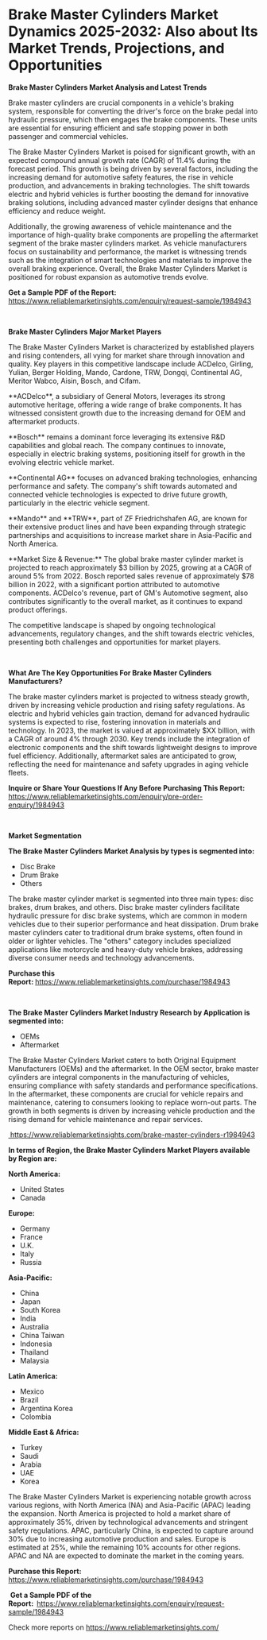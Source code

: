 <p><h1>Brake Master Cylinders Market Dynamics 2025-2032: Also about Its Market Trends, Projections, and Opportunities</h1></p><p><strong>Brake Master Cylinders Market Analysis and Latest Trends</strong></p>
<p><p>Brake master cylinders are crucial components in a vehicle's braking system, responsible for converting the driver's force on the brake pedal into hydraulic pressure, which then engages the brake components. These units are essential for ensuring efficient and safe stopping power in both passenger and commercial vehicles.</p><p>The Brake Master Cylinders Market is poised for significant growth, with an expected compound annual growth rate (CAGR) of 11.4% during the forecast period. This growth is being driven by several factors, including the increasing demand for automotive safety features, the rise in vehicle production, and advancements in braking technologies. The shift towards electric and hybrid vehicles is further boosting the demand for innovative braking solutions, including advanced master cylinder designs that enhance efficiency and reduce weight.</p><p>Additionally, the growing awareness of vehicle maintenance and the importance of high-quality brake components are propelling the aftermarket segment of the brake master cylinders market. As vehicle manufacturers focus on sustainability and performance, the market is witnessing trends such as the integration of smart technologies and materials to improve the overall braking experience. Overall, the Brake Master Cylinders Market is positioned for robust expansion as automotive trends evolve.</p></p>
<p><strong>Get a Sample PDF of the Report:&nbsp;</strong> <a href="https://www.reliablemarketinsights.com/enquiry/request-sample/1984943?utm_campaign=2244&utm_medium=2&utm_source=Github&utm_content=ia&utm_term=30032025&utm_id=brake-master-cylinders">https://www.reliablemarketinsights.com/enquiry/request-sample/1984943</a></p>
<p>&nbsp;</p>
<p><strong>Brake Master Cylinders Major Market Players</strong></p>
<p><p>The Brake Master Cylinders Market is characterized by established players and rising contenders, all vying for market share through innovation and quality. Key players in this competitive landscape include ACDelco, Girling, Yulian, Berger Holding, Mando, Cardone, TRW, Dongqi, Continental AG, Meritor Wabco, Aisin, Bosch, and Cifam.</p><p>**ACDelco**, a subsidiary of General Motors, leverages its strong automotive heritage, offering a wide range of brake components. It has witnessed consistent growth due to the increasing demand for OEM and aftermarket products. </p><p>**Bosch** remains a dominant force leveraging its extensive R&D capabilities and global reach. The company continues to innovate, especially in electric braking systems, positioning itself for growth in the evolving electric vehicle market.</p><p>**Continental AG** focuses on advanced braking technologies, enhancing performance and safety. The company's shift towards automated and connected vehicle technologies is expected to drive future growth, particularly in the electric vehicle segment.</p><p>**Mando** and **TRW**, part of ZF Friedrichshafen AG, are known for their extensive product lines and have been expanding through strategic partnerships and acquisitions to increase market share in Asia-Pacific and North America.</p><p>**Market Size & Revenue:** The global brake master cylinder market is projected to reach approximately $3 billion by 2025, growing at a CAGR of around 5% from 2022. Bosch reported sales revenue of approximately $78 billion in 2022, with a significant portion attributed to automotive components. ACDelco's revenue, part of GM's Automotive segment, also contributes significantly to the overall market, as it continues to expand product offerings.</p><p>The competitive landscape is shaped by ongoing technological advancements, regulatory changes, and the shift towards electric vehicles, presenting both challenges and opportunities for market players.</p></p>
<p>&nbsp;</p>
<p><strong>What Are The Key Opportunities For Brake Master Cylinders Manufacturers?</strong></p>
<p><p>The brake master cylinders market is projected to witness steady growth, driven by increasing vehicle production and rising safety regulations. As electric and hybrid vehicles gain traction, demand for advanced hydraulic systems is expected to rise, fostering innovation in materials and technology. In 2023, the market is valued at approximately $XX billion, with a CAGR of around 4% through 2030. Key trends include the integration of electronic components and the shift towards lightweight designs to improve fuel efficiency. Additionally, aftermarket sales are anticipated to grow, reflecting the need for maintenance and safety upgrades in aging vehicle fleets.</p></p>
<p><strong>Inquire or Share Your Questions If Any Before Purchasing This Report:</strong> <a href="https://www.reliablemarketinsights.com/enquiry/pre-order-enquiry/1984943?utm_campaign=2244&utm_medium=2&utm_source=Github&utm_content=ia&utm_term=30032025&utm_id=brake-master-cylinders">https://www.reliablemarketinsights.com/enquiry/pre-order-enquiry/1984943</a></p>
<p>&nbsp;</p>
<p><strong>Market Segmentation</strong></p>
<p><strong>The Brake Master Cylinders Market Analysis by types is segmented into:</strong></p>
<p><ul><li>Disc Brake</li><li>Drum Brake</li><li>Others</li></ul></p>
<p><p>The brake master cylinder market is segmented into three main types: disc brakes, drum brakes, and others. Disc brake master cylinders facilitate hydraulic pressure for disc brake systems, which are common in modern vehicles due to their superior performance and heat dissipation. Drum brake master cylinders cater to traditional drum brake systems, often found in older or lighter vehicles. The "others" category includes specialized applications like motorcycle and heavy-duty vehicle brakes, addressing diverse consumer needs and technology advancements.</p></p>
<p><strong>Purchase this Report:&nbsp;</strong><a href="https://www.reliablemarketinsights.com/purchase/1984943?utm_campaign=2244&utm_medium=2&utm_source=Github&utm_content=ia&utm_term=30032025&utm_id=brake-master-cylinders">https://www.reliablemarketinsights.com/purchase/1984943</a></p>
<p>&nbsp;</p>
<p><strong>The Brake Master Cylinders Market Industry Research by Application is segmented into:</strong></p>
<p><ul><li>OEMs</li><li>Aftermarket</li></ul></p>
<p><p>The Brake Master Cylinders Market caters to both Original Equipment Manufacturers (OEMs) and the aftermarket. In the OEM sector, brake master cylinders are integral components in the manufacturing of vehicles, ensuring compliance with safety standards and performance specifications. In the aftermarket, these components are crucial for vehicle repairs and maintenance, catering to consumers looking to replace worn-out parts. The growth in both segments is driven by increasing vehicle production and the rising demand for vehicle maintenance and repair services.</p></p>
<p><a href="https://www.reliablemarketinsights.com/brake-master-cylinders-r1984943?utm_campaign=2244&utm_medium=2&utm_source=Github&utm_content=ia&utm_term=30032025&utm_id=brake-master-cylinders">&nbsp;https://www.reliablemarketinsights.com/brake-master-cylinders-r1984943</a></p>
<p><strong>In terms of Region, the Brake Master Cylinders Market Players available by Region are:</strong></p>
<p>
    <p> <strong> North America: </strong>
        <ul>
            <li>United States</li>
            <li>Canada</li>
        </ul>
        </p> 
    <p> <strong> Europe: </strong>
        <ul>
            <li>Germany</li>
            <li>France</li>
            <li>U.K.</li>
            <li>Italy</li>
            <li>Russia</li>
        </ul>
        </p> 
    <p> <strong> Asia-Pacific: </strong>
        <ul>
            <li>China</li>
            <li>Japan</li>
            <li>South Korea</li>
            <li>India</li>
            <li>Australia</li>
            <li>China Taiwan</li>
            <li>Indonesia</li>
            <li>Thailand</li>
            <li>Malaysia</li>
        </ul>
        </p> 
    <p> <strong> Latin America: </strong>
        <ul>
            <li>Mexico</li>
            <li>Brazil</li>
            <li>Argentina Korea</li>
            <li>Colombia</li>
        </ul>
        </p> 
    <p> <strong> Middle East & Africa: </strong>
        <ul>
            <li>Turkey</li>
            <li>Saudi</li>
            <li>Arabia</li>
            <li>UAE</li>
            <li>Korea</li>
        </ul>
    </p>
    </p>
<p><p>The Brake Master Cylinders Market is experiencing notable growth across various regions, with North America (NA) and Asia-Pacific (APAC) leading the expansion. North America is projected to hold a market share of approximately 35%, driven by technological advancements and stringent safety regulations. APAC, particularly China, is expected to capture around 30% due to increasing automotive production and sales. Europe is estimated at 25%, while the remaining 10% accounts for other regions. APAC and NA are expected to dominate the market in the coming years.</p></p>
<p><strong>Purchase this Report: </strong><a href="https://www.reliablemarketinsights.com/purchase/1984943?utm_campaign=2244&utm_medium=2&utm_source=Github&utm_content=ia&utm_term=30032025&utm_id=brake-master-cylinders">https://www.reliablemarketinsights.com/purchase/1984943</a></p>
<p>&nbsp;<strong>Get a Sample PDF of the Report:&nbsp;&nbsp;</strong><a href="https://www.reliablemarketinsights.com/enquiry/request-sample/1984943?utm_campaign=2244&utm_medium=2&utm_source=Github&utm_content=ia&utm_term=30032025&utm_id=brake-master-cylinders">https://www.reliablemarketinsights.com/enquiry/request-sample/1984943</a></p>
<p><strong></strong></p>
<p>Check more reports on <a href="https://www.reliablemarketinsights.com/?utm_campaign=2244&utm_medium=2&utm_source=Github&utm_content=ia&utm_term=30032025&utm_id=brake-master-cylinders">https://www.reliablemarketinsights.com/</a></p>